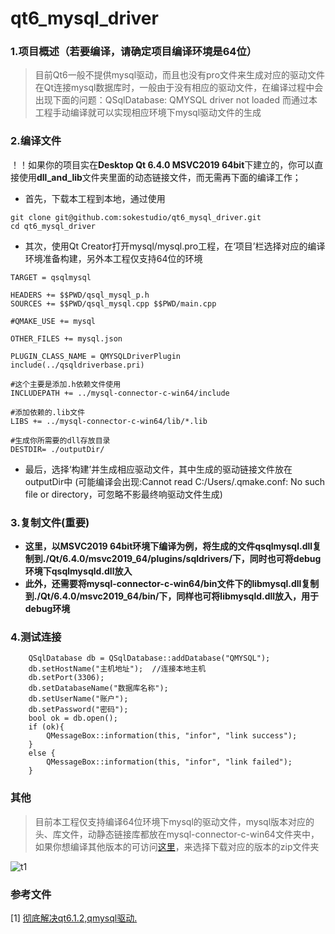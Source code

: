 # qt6_mysql_driver

### 1.项目概述（若要编译，请确定项目编译环境是64位）
> 目前Qt6一般不提供mysql驱动，而且也没有pro文件来生成对应的驱动文件
在Qt连接mysql数据库时，一般由于没有相应的驱动文件，在编译过程中会出现下面的问题：QSqlDatabase: QMYSQL driver not loaded
而通过本工程手动编译就可以实现相应环境下mysql驱动文件的生成

### 2.编译文件
！！如果你的项目实在**Desktop Qt 6.4.0 MSVC2019 64bit**下建立的，你可以直接使用**dll_and_lib**文件夹里面的动态链接文件，而无需再下面的编译工作；
- 首先，下载本工程到本地，通过使用
```
git clone git@github.com:sokestudio/qt6_mysql_driver.git
cd qt6_mysql_driver
```
- 其次，使用Qt Creator打开mysql/mysql.pro工程，在‘项目’栏选择对应的编译环境准备构建，另外本工程仅支持64位的环境
```
TARGET = qsqlmysql
 
HEADERS += $$PWD/qsql_mysql_p.h
SOURCES += $$PWD/qsql_mysql.cpp $$PWD/main.cpp
 
#QMAKE_USE += mysql
 
OTHER_FILES += mysql.json
 
PLUGIN_CLASS_NAME = QMYSQLDriverPlugin
include(../qsqldriverbase.pri)
 
#这个主要是添加.h依赖文件使用
INCLUDEPATH += ../mysql-connector-c-win64/include
 
#添加依赖的.lib文件
LIBS += ../mysql-connector-c-win64/lib/*.lib
 
#生成你所需要的dll存放目录
DESTDIR= ./outputDir/
```
- 最后，选择‘构建’并生成相应驱动文件，其中生成的驱动链接文件放在outputDir中 (可能编译会出现:Cannot read C:/Users/.qmake.conf: No such file or directory，可忽略不影最终响驱动文件生成)

### 3.复制文件(重要)
- **这里，以MSVC2019 64bit环境下编译为例，将生成的文件qsqlmysql.dll复制到./Qt/6.4.0/msvc2019_64/plugins/sqldrivers/下，同时也可将debug环境下qsqlmysqld.dll放入**
- **此外，还需要将mysql-connector-c-win64/bin文件下的libmysql.dll复制到./Qt/6.4.0/msvc2019_64/bin/下，同样也可将libmysqld.dll放入，用于debug环境**

### 4.测试连接
```
    QSqlDatabase db = QSqlDatabase::addDatabase("QMYSQL");
    db.setHostName("主机地址");  //连接本地主机
    db.setPort(3306);
    db.setDatabaseName("数据库名称");
    db.setUserName("账户");
    db.setPassword("密码");
    bool ok = db.open();
    if (ok){
        QMessageBox::information(this, "infor", "link success");
    }
    else {
        QMessageBox::information(this, "infor", "link failed");
    }
```

### 其他
> 目前本工程仅支持编译64位环境下mysql的驱动文件，mysql版本对应的头、库文件，动静态链接库都放在mysql-connector-c-win64文件夹中，如果你想编译其他版本的可访问[这里](https://downloads.mysql.com/archives/c-c/)，来选择下载对应的版本的zip文件夹
>
![t1](https://user-images.githubusercontent.com/50172682/203330902-3d3b3e90-a832-4b47-b14e-d0cf381ef821.png)

### 参考文件
[1] [彻底解决qt6.1.2,qmysql驱动.](https://blog.csdn.net/qq_40303500/article/details/118384147)

